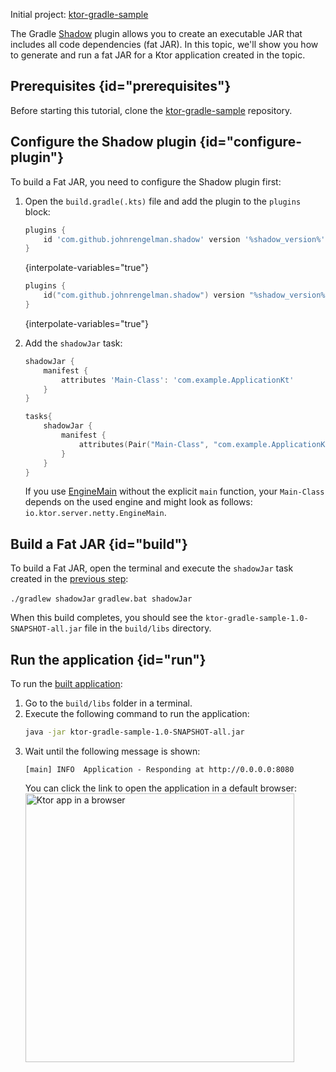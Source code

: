 [//]: # (title: Gradle Shadow plugin)

<microformat>
<p>
<control>Initial project</control>: <a href="https://github.com/ktorio/ktor-gradle-sample/tree/main">ktor-gradle-sample</a>
</p>
</microformat>

The Gradle [Shadow](https://plugins.gradle.org/plugin/com.github.johnrengelman.shadow) plugin allows you to create an executable JAR that includes all code dependencies (fat JAR). In this topic, we'll show you how to generate and run a fat JAR for a Ktor application created in the [](Gradle.xml) topic.

## Prerequisites {id="prerequisites"}
Before starting this tutorial, clone the [ktor-gradle-sample](https://github.com/ktorio/ktor-gradle-sample) repository.

## Configure the Shadow plugin {id="configure-plugin"}
To build a Fat JAR, you need to configure the Shadow plugin first:
1. Open the `build.gradle(.kts)` file and add the plugin to the `plugins` block:
   
   <tabs group="languages">
   <tab title="Gradle (Groovy)" group-key="groovy">
   
   ```groovy
   plugins {
       id 'com.github.johnrengelman.shadow' version '%shadow_version%'
   }
   ```
   {interpolate-variables="true"}
   
   </tab>
   <tab title="Gradle (Kotlin)" group-key="kotlin">

   ```kotlin
   plugins {
       id("com.github.johnrengelman.shadow") version "%shadow_version%"
   }
   ```
   {interpolate-variables="true"}
   
   </tab>
   </tabs>

2. Add the `shadowJar` task:

   <tabs group="languages">
   <tab title="Gradle (Groovy)" group-key="groovy">

   ```groovy
   shadowJar {
       manifest {
           attributes 'Main-Class': 'com.example.ApplicationKt'
       }
   }
   ```

   </tab>
   <tab title="Gradle (Kotlin)" group-key="kotlin">

   ```kotlin
   tasks{
       shadowJar {
           manifest {
               attributes(Pair("Main-Class", "com.example.ApplicationKt"))
           }
       }
   }
   ```

   </tab>
   </tabs>

   If you use [EngineMain](create_server.xml#engine-main) without the explicit `main` function, your `Main-Class` depends on the used engine and might look as follows: `io.ktor.server.netty.EngineMain`.


## Build a Fat JAR {id="build"}
To build a Fat JAR, open the terminal and execute the `shadowJar` task created in the [previous step](#configure-plugin):

<tabs group="os">
<tab title="Linux/MacOS" group-key="unix">
<code style="block" lang="Bash">./gradlew shadowJar</code>
</tab>
<tab title="Windows" group-key="windows">
<code style="block" lang="CMD">gradlew.bat shadowJar</code>
</tab>
</tabs>

When this build completes, you should see the `ktor-gradle-sample-1.0-SNAPSHOT-all.jar` file in the `build/libs` directory.


## Run the application {id="run"}
To run the [built application](#build):
1. Go to the `build/libs` folder in a terminal.
1. Execute the following command to run the application:
   ```Bash
   java -jar ktor-gradle-sample-1.0-SNAPSHOT-all.jar
   ```
1. Wait until the following message is shown:
   ```
   [main] INFO  Application - Responding at http://0.0.0.0:8080
   ```
   You can click the link to open the application in a default browser:
   <img src="ktor_idea_new_project_browser.png" alt="Ktor app in a browser" width="430"/>
